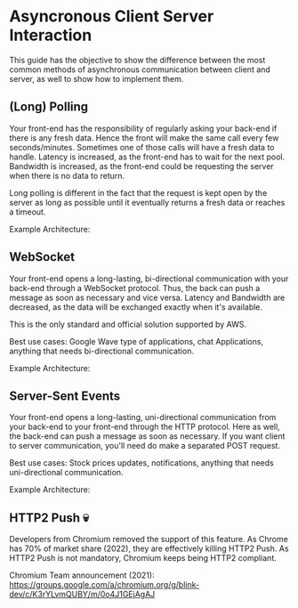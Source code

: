 # Asyncronous Client Server Interaction
This guide has the objective to show the difference between the most common methods of asynchronous communication between client and server, as well to show how to implement them.

## (Long) Polling

Your front-end has the responsibility of regularly asking your back-end if there is any fresh data. Hence the front will make the same call every few seconds/minutes. Sometimes one of those calls will have a fresh data to handle. Latency is increased, as the front-end has to wait for the next pool. Bandwidth is increased, as the front-end could be requesting the server when there is no data to return.

Long polling is different in the fact that the request is kept open by the server as long as possible until it eventually returns a fresh data or reaches a timeout.

Example Architecture:

## WebSocket

Your front-end opens a long-lasting, bi-directional communication with your back-end through a WebSocket protocol. Thus, the back can push a message as soon as necessary and vice versa. Latency and Bandwidth are decreased, as the data will be exchanged exactly when it's available.

This is the only standard and official solution supported by AWS.

Best use cases: Google Wave type of applications, chat Applications, anything that needs bi-directional communication.

Example Architecture:

## Server-Sent Events

Your front-end opens a long-lasting, uni-directional communication from your back-end to your front-end through the HTTP protocol. Here as well, the back-end can push a message as soon as necessary. If you want client to server communication, you'll need do make a separated POST request.

Best use cases: Stock prices updates, notifications, anything that needs uni-directional communication.

Example Architecture:

## HTTP2 Push :skull:	

Developers from Chromium removed the support of this feature. As Chrome has 70% of market share (2022), they are effectively killing HTTP2 Push. As HTTP2 Push is not mandatory, Chromium keeps being HTTP2 compliant.

Chromium Team announcement (2021): https://groups.google.com/a/chromium.org/g/blink-dev/c/K3rYLvmQUBY/m/0o4J1GEjAgAJ
